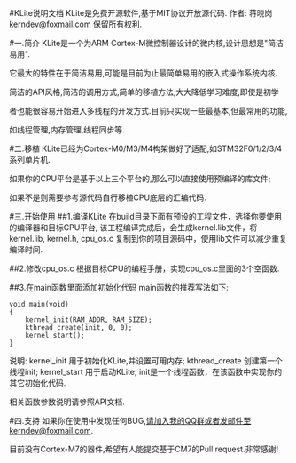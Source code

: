 #KLite说明文档
KLite是免费开源软件,基于MIT协议开放源代码.
作者: 蒋晓岗<kerndev@foxmail.com> 保留所有权利.

#一.简介
KLite是一个为ARM Cortex-M微控制器设计的微内核,设计思想是"简洁易用".

它最大的特性在于简洁易用,可能是目前为止最简单易用的嵌入式操作系统内核.

简洁的API风格,简洁的调用方式,简单的移植方法,大大降低学习难度,即使是初学

者也能很容易开始进入多线程的开发方式.目前只实现一些最基本,但最常用的功能,

如线程管理,内存管理,线程同步等.

#二.移植
KLite已经为Cortex-M0/M3/M4构架做好了适配,如STM32F0/1/2/3/4系列单片机.

如果你的CPU平台是基于以上三个平台的,那么可以直接使用预编译的库文件;

如果不是则需要参考源代码自行移植CPU底层的汇编代码.


#三.开始使用
##1.编译KLite
	在build目录下面有预设的工程文件，选择你要使用的编译器和目标CPU平台,
该工程编译完成后，会生成kernel.lib文件，将kernel.lib, kernel.h, cpu_os.c
复制到你的项目源码中，使用lib文件可以减少重复编译时间.

##2.修改cpu_os.c
	根据目标CPU的编程手册，实现cpu_os.c里面的3个空函数.

##3.在main函数里面添加初始化代码
	main函数的推荐写法如下:
```
void main(void)
{
	kernel_init(RAM_ADDR, RAM_SIZE);
	kthread_create(init, 0, 0);
	kernel_start();
}
```
说明:
kernel_init 用于初始化KLite,并设置可用内存;
kthread_create 创建第一个线程init;
kernel_start 用于启动KLite;
init是一个线程函数，在该函数中实现你的其它初始化代码.

相关函数参数说明请参照API文档.

#四.支持
如果你在使用中发现任何BUG,请加入我的QQ群或者发邮件至kerndev@foxmail.com.

目前没有Cortex-M7的器件,希望有人能提交基于CM7的Pull request.非常感谢!

